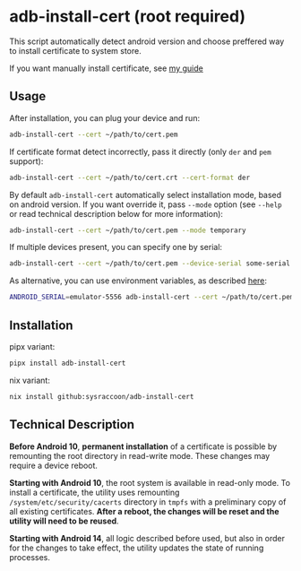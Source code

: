 # adb-install-cert (root required)

This script automatically detect android version and choose preffered way to install certificate to system store.

If you want manually install certificate, see [my guide](./guide/README.md)

## Usage

After installation, you can plug your device and run:

```sh
adb-install-cert --cert ~/path/to/cert.pem
```

If certificate format detect incorrectly, pass it directly (only `der` and `pem` support):
```sh
adb-install-cert --cert ~/path/to/cert.crt --cert-format der
```

By default `adb-install-cert` automatically select installation mode, based on android version.
If you want override it, pass `--mode` option (see `--help` or read technical description below for more information):
```sh
adb-install-cert --cert ~/path/to/cert.pem --mode temporary
```

If multiple devices present, you can specify one by serial:

```sh
adb-install-cert --cert ~/path/to/cert.pem --device-serial some-serial
```

As alternative, you can use environment variables, as described [here](https://github.com/openatx/adbutils?tab=readme-ov-file#environment):

```sh
ANDROID_SERIAL=emulator-5556 adb-install-cert --cert ~/path/to/cert.pem
```

## Installation

pipx variant:

```sh
pipx install adb-install-cert
```

nix variant:

```sh
nix install github:sysraccoon/adb-install-cert
```

## Technical Description

**Before Android 10**, **permanent installation** of a certificate is possible by remounting the root directory in read-write mode. These changes may require a device reboot.

**Starting with Android 10**, the root system is available in read-only mode. To install a certificate, the utility uses remounting `/system/etc/security/cacerts` directory in `tmpfs` with a preliminary copy of all existing certificates. **After a reboot, the changes will be reset and the utility will need to be reused**.

**Starting with Android 14**, all logic described before used, but also in order for the changes to take effect, the utility updates the state of running processes.
